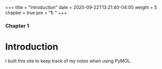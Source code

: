 +++
title = "Introduction"
date = 2020-09-22T13:21:40-04:00
weight = 5
chapter = true
pre = "<b>1. </b>"
+++

### Chapter 1

# Introduction

I built this site to keep track of my notes when using PyMOL.
